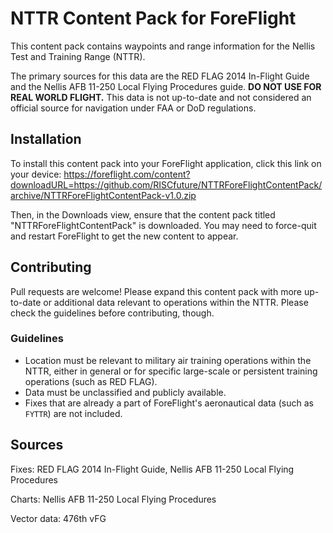 # NTTR Content Pack for ForeFlight

This content pack contains waypoints and range information for the Nellis Test
and Training Range (NTTR).

The primary sources for this data are the RED FLAG 2014 In-Flight Guide and the
Nellis AFB 11-250 Local Flying Procedures guide. **DO NOT USE FOR REAL WORLD
FLIGHT.** This data is not up-to-date and not considered an official source for
navigation under FAA or DoD regulations.

## Installation

To install this content pack into your ForeFlight application, click this link
on your device:
https://foreflight.com/content?downloadURL=https://github.com/RISCfuture/NTTRForeFlightContentPack/archive/NTTRForeFlightContentPack-v1.0.zip

Then, in the Downloads view, ensure that the content pack titled
"NTTRForeFlightContentPack" is downloaded. You may need to force-quit and
restart ForeFlight to get the new content to appear.

## Contributing

Pull requests are welcome! Please expand this content pack with more up-to-date
or additional data relevant to operations within the NTTR. Please check the
guidelines before contributing, though.

### Guidelines

- Location must be relevant to military air training operations within the NTTR,
  either in general or for specific large-scale or persistent training
  operations (such as RED FLAG).
- Data must be unclassified and publicly available.
- Fixes that are already a part of ForeFlight's aeronautical data (such as
  `FYTTR`) are not included.

## Sources

Fixes: RED FLAG 2014 In-Flight Guide, Nellis AFB 11-250 Local Flying Procedures

Charts: Nellis AFB 11-250 Local Flying Procedures

Vector data: 476th vFG

